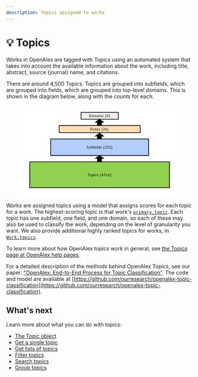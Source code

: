 ```yaml
---
description: Topics assigned to works
---
```


# 💡 Topics

Works in OpenAlex are tagged with Topics using an automated system that takes into account the available information about the work, including title, abstract, source (journal) name, and citations.

There are around 4,500 Topics. Topics are grouped into subfields, which are grouped into fields, which are grouped into top-level domains. This is shown in the diagram below, along with the counts for each.

<figure><img src="../../.gitbook/assets/topics_diag1.png" alt=""><figcaption></figcaption></figure>

Works are assigned topics using a model that assigns scores for each topic for a work. The highest-scoring topic is that work's [`primary_topic`](../works/work-object/README.md#primary_topic). Each topic has one subfield, one field, and one domain, so each of these may also be used to classify the work, depending on the level of granularity you want. We also provide additional highly ranked topics for works, in [`Work.topics`](../works/work-object/README.md#topics).

To learn more about how OpenAlex topics work in general, see [the Topics page at OpenAlex help pages](https://help.openalex.org/how-it-works/topics).

For a detailed description of the methods behind OpenAlex Topics, see our paper: ["OpenAlex: End-to-End Process for Topic Classification"](https://docs.google.com/document/d/1bDopkhuGieQ4F8gGNj7sEc8WSE8mvLZS/edit?usp=sharing&ouid=106329373929967149989&rtpof=true&sd=true). The code and model are available at [https://github.com/ourresearch/openalex-topic-classification](https://github.com/ourresearch/openalex-topic-classification).

## What's next

Learn more about what you can do with topics:

* [The Topic object](topic-object.md)
* [Get a single topic](get-a-single-topic.md)
* [Get lists of topics](get-lists-of-topics.md)
* [Filter topics](filter-topics.md)
* [Search topics](search-topics.md)
* [Group topics](group-topics.md)
